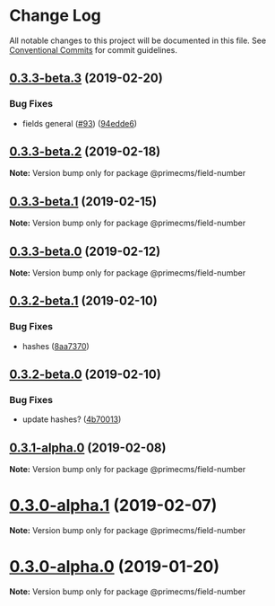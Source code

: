 # Change Log

All notable changes to this project will be documented in this file.
See [Conventional Commits](https://conventionalcommits.org) for commit guidelines.

## [0.3.3-beta.3](https://github.com/birkir/prime/tree/master/packages/prime-field-number/compare/v0.3.3-beta.2...v0.3.3-beta.3) (2019-02-20)

### Bug Fixes

- fields general ([#93](https://github.com/birkir/prime/tree/master/packages/prime-field-number/issues/93)) ([94edde6](https://github.com/birkir/prime/tree/master/packages/prime-field-number/commit/94edde6))

## [0.3.3-beta.2](https://github.com/birkir/prime/tree/master/packages/prime-field-number/compare/v0.3.3-beta.1...v0.3.3-beta.2) (2019-02-18)

**Note:** Version bump only for package @primecms/field-number

## [0.3.3-beta.1](https://github.com/birkir/prime/tree/master/packages/prime-field-number/compare/v0.3.3-beta.0...v0.3.3-beta.1) (2019-02-15)

**Note:** Version bump only for package @primecms/field-number

## [0.3.3-beta.0](https://github.com/birkir/prime/tree/master/packages/prime-field-number/compare/v0.3.2-beta.9...v0.3.3-beta.0) (2019-02-12)

**Note:** Version bump only for package @primecms/field-number

## [0.3.2-beta.1](https://github.com/birkir/prime/tree/master/packages/prime-field-number/compare/v0.3.2-beta.0...v0.3.2-beta.1) (2019-02-10)

### Bug Fixes

- hashes ([8aa7370](https://github.com/birkir/prime/tree/master/packages/prime-field-number/commit/8aa7370))

## [0.3.2-beta.0](https://github.com/birkir/prime/tree/master/packages/prime-field-number/compare/v0.3.1-alpha.0...v0.3.2-beta.0) (2019-02-10)

### Bug Fixes

- update hashes? ([4b70013](https://github.com/birkir/prime/tree/master/packages/prime-field-number/commit/4b70013))

## [0.3.1-alpha.0](https://github.com/birkir/prime/tree/master/packages/prime-field-number/compare/v0.3.0-alpha.5...v0.3.1-alpha.0) (2019-02-08)

**Note:** Version bump only for package @primecms/field-number

# [0.3.0-alpha.1](https://github.com/birkir/prime/tree/master/packages/prime-field-number/compare/v0.3.0-alpha.0...v0.3.0-alpha.1) (2019-02-07)

**Note:** Version bump only for package @primecms/field-number

# [0.3.0-alpha.0](https://github.com/birkir/prime/tree/master/packages/prime-field-number/compare/v0.2.21...v0.3.0-alpha.0) (2019-01-20)

**Note:** Version bump only for package @primecms/field-number
